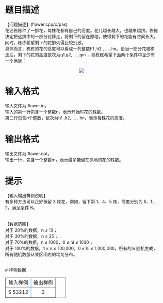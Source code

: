 # 

 
 # 题目描述 
<p>
【问题描述】(flower.cpp/c/pas)<br>花匠栋栋种了一排花，每株花都有自己的高度。花儿越长越大，也越来越挤。栋栋决定把这排中的一部分花移走，将剩下的留在原地，使得剩下的花能有空间长大，同时，栋栋希望剩下的花排列得比较别致。<br>具体而言，栋栋的花的高度可以看成一列整数h1 ,h2 , … ,hn。设当一部分花被移走后，剩下的花的高度依次为g1,g2, … ,gm ，则栋栋希望下面两个条件中至少有一个满足：<br><p align=center><img src="/source/joyoi/tyvj-3117/img/aHR0cDovL3d3dy5qb3lvaS5jbi9wcm9ibGVtL3R5dmotMzExNy9wcm9ibGVtc19pbWFnZXMvMTM3MC9wMS5naWY=.gif"></img></p></p> 

 
 # 输入格式 
<p>
输入文件为 flower.in。<br>输入的第一行包含一个整数n，表示开始时花的株数。<br>第二行包含&#119899;个整数，依次为h1 ,h2, … , hn，表示每株花的高度。<br></p> 

 
 # 输出格式 
<p>
输出文件为 flower.out。<br>输出一行，包含一个整数m，表示最多能留在原地的花的株数。<br></p> 

 
 # 提示 
<p>
【输入输出样例说明】<br>有多种方法可以正好保留 3 株花，例如，留下第 1、4、5 株，高度分别为 5、1、2，满足条件 B。<br><br><br>【数据范围】<br>对于 20%的数据，n ≤ 10；<br>对于 30%的数据，n ≤ 25；<br>对于 70%的数据，n ≤ 1000，0 ≤ hi ≤ 1000；<br>对于 100%的数据，1 ≤ n ≤ 100,000，0 ≤ hi ≤ 1,000,000，所有的hi 随机生成，所有随机数服从某区间内的均匀分布。<br><br></p> 
# 样例数据
<style>
        table,table tr th, table tr td { border:1px solid #0094ff; }
        table { width: 200px; min-height: 25px; line-height: 25px; text-align: center; border-collapse: collapse;}   
    </style>
<table>
	<tr>
		<td>输入样例</td>
		<td>输出样例</td>
	</tr>
<tr><td>5
53212
</td><td>3</td></tr></table>
